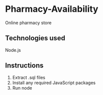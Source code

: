 # Pharmacy-Availability
Online pharmacy store
## Technologies used
Node.js
## Instructions
1. Extract .sql files
2. Install any required JavaScript packages
3. Run node

